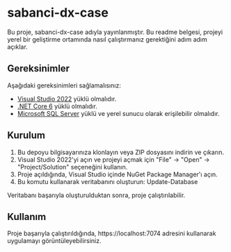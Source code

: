 # sabanci-dx-case

Bu proje, sabanci-dx-case adıyla yayınlanmıştır. Bu readme belgesi, projeyi yerel bir geliştirme ortamında nasıl çalıştırmanız gerektiğini adım adım açıklar.

## Gereksinimler

Aşağıdaki gereksinimleri sağlamalısınız:

- [Visual Studio 2022](https://visualstudio.microsoft.com/) yüklü olmalıdır.
- [.NET Core 6](https://dotnet.microsoft.com/download/dotnet/6.0) yüklü olmalıdır.
- [Microsoft SQL Server](https://www.microsoft.com/en-us/sql-server/sql-server-downloads) yüklü ve yerel sunucu olarak erişilebilir olmalıdır.

## Kurulum

1. Bu depoyu bilgisayarınıza klonlayın veya ZIP dosyasını indirin ve çıkarın.
2. Visual Studio 2022'yi açın ve projeyi açmak için "File" -> "Open" -> "Project/Solution" seçeneğini kullanın.
3. Proje açıldığında, Visual Studio içinde NuGet Package Manager'ı açın.
4. Bu komutu kullanarak veritabanını oluşturun:
   Update-Database
   
Veritabanı başarıyla oluşturulduktan sonra, proje çalıştırılabilir.

## Kullanım
Proje başarıyla çalıştırıldığında, https://localhost:7074 adresini kullanarak uygulamayı görüntüleyebilirsiniz.
